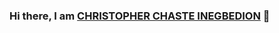 ### Hi there, I am  [CHRISTOPHER CHASTE INEGBEDION][website] 👋 




















[website]: https://www.tantvstudios.com/posts/chaste-inegbedion-fem-tech-founder-of-sanicle
